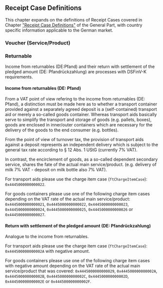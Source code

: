 ## Receipt Case Definitions

This chapter expands on the definitions of Receipt Cases covered in Chapter ["Receipt Case Definitions"](../../general/receipt-case-definitions/receipt-case-definitions.md) of the General Part, with country specific information applicable to the German market.

### Voucher (Service/Product)

### Returnable

Income from returnables (DE:Pfand) and their return with settlement of the pledged amount (DE: Pfandrückzahlung) are processes with DSFinV-K requirements. 

#### Income from returnables (DE: Pfand)
From a VAT point of view refering to the income from returnables (DE: Pfand), a distinction must be made here as to whether a transport container provided against a separately agreed deposit is a (self-contained) transport aid or merely a so-called goods container. Whereas transport aids basically serve to simplify the transport and storage of goods (e.g. pallets, boxes), goods are enclosed in inner/outer containers which are necessary for the delivery of the goods to the end consumer (e.g. bottles). 

From the point of view of turnover tax, the provision of transport aids against a deposit represents an independent delivery which is subject to the general tax rate according to § 12 Abs. 1 UStG (currently 7% VAT). 

In contrast, the encirclement of goods, as a so-called dependent secondary service, shares the fate of the actual main service/product. (e.g. delivery of milk 7% VAT - deposit on milk bottle also 7% VAT). 

For transport aids please use the charge item case (`ftChargeItemCase`): `0x4445000000000022`. 

For goods containers please use one of the following charge item cases depending on the VAT rate of the actual main service/product: `0x4445000000000021`, `0x4445000000000022`, `0x4445000000000023`, `0x4445000000000024`, `0x4445000000000025`, `0x4445000000000026` or `0x4445000000000027`.

#### Return with settlement of the pledged amount (DE: Pfandrückzahlung)

Analogue to the income from returnables. 

For transport aids please use the charge item case (`ftChargeItemCase`): `0x444500000000002A` with negative amount.

For goods containers please use one of the following charge item cases with negative amount depending on the VAT rate of the actual main service/product that was covered: `0x4445000000000029`, `0x444500000000002A`, `0x444500000000002B`, `0x444500000000002C`, `0x444500000000002D`, `0x444500000000002E` or `0x444500000000002F`.
